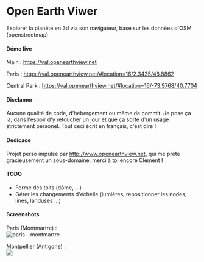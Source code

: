 # Open Earth Viwer
Explorer la planète en 3d via son navigateur, basé sur les données d'OSM (openstreetmap)

#### Démo live
Main : https://val.openearthview.net

Paris : https://val.openearthview.net/#location=16/2.3435/48.8862

Central Park : https://val.openearthview.net/#location=16/-73.9768/40.7704

#### Disclamer
Aucune qualité de code, d'hébergement ou même de commit.
Je pose ça là, dans l'espoir d'y retoucher un jour et que ça sorte d'un usage strictement personel.
Tout ceci écrit en français, c'est dire !

#### Dédicace
Projet perso impulsé par http://www.openearthview.net, qui me prête gracieusement un sous-domaine, merci à toi encore Clement !

#### TODO

- ~~Forme des toits (dôme, ...)~~
- Gérer les changements d'échelle (lumières, repositionner les nodes, lines, landuses ...)

#### Screenshots

Paris (Montmartre) :  
![paris - montmartre](https://framapic.org/GNd0N4TozpGn/uYpFSkKVRkiP.PNG)

Montpellier (Antigone) :  
![](https://framapic.org/vSn99gy3vTRy/fK8jxk7aDqDC.PNG)
